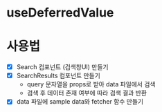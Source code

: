 # useDeferredValue

# 사용법
- [x] Search 컴포넌트 (검색창UI) 만들기
- [x] SearchResults 컴포넌트 만들기
   - query 문자열을 props로 받아 data 파일에서 검색
   - 검색 후 데이터 존재 여부에 따라 검색 결과 반환
- [x] data 파일에 sample data와 fetcher 함수 만들기
